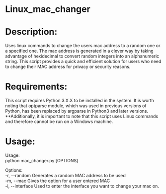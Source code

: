 # Linux_mac_changer
<h1>Description: </h1>
Uses linux commands to change the users mac address to a random one or a specified one. The mac address is generated in a clever way by taking advantage of hexidecimal to convert
random integers into an alphanumeric string. This script provides a quick and efficient solution for users who need to change their MAC address for privacy or security reasons.

<h1>Requirements: </h1>
This script requires Python 3.X.X to be installed in the system. It is worth noting that optparse module, which was used in previous versions of Python, has been replaced by argparse in Python3 and later versions.<br>
**Additionally, it is important to note that this script uses Linux commands and therefore cannot be run on a Windows machine.

<h1>Usage: </h1>
Usage:<br>
  python mac_changer.py [OPTIONS]

Options:<br>
  -r, --random         Generates a random MAC address to be used<br>
  -m, --mac            Gives the option for a user entered MAC  <br>
 -i, --interface      Used to enter the interface you want to change your mac on. 
